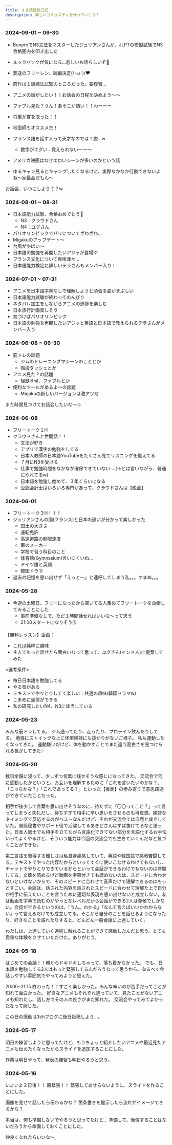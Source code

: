 ```yaml
---
title: すき読活動日記
description: 楽しいコミュニティを作っていこう！
---
```

### 2024-09-01 ~ 09-30
- BunproでN3文法をマスターしたジュリアンさんが、JLPTの模擬試験でN3合格圏内を叩き出した
- ルックバックが気になる...悲しいお話らしいぞ👀
- 葬送のフリーレン、続編決定(/･ω･)/❤
- 前作は１級魔法試験のところだった。要復習...
- アニメの話がしたい！！お話会の日程を決めよう〜〜

- ファブル見た？うん！あそこが熱い！！わーーー
- 将軍が賞を取った！！
- 地面師もオススメだ！
- フランス語を話す人って天才なのでは？説...w
	- 数字がエグい...覚えられない〜〜〜
- アメリカ映画はなぜエロいシーンが多いのかという話

- ゆるキャン見るとキャンプしたくなるけど、実際なかなか行動できないよね〜家最高だもん〜

お話会、いつにしよう？？w

### 2024-08-01 ~ 08-31
- 日本語能力試験、合格おめでとう🎉
	- N3：クラウドさん
	- N4：ユグさん
- パリオリンピックでパリについてざわざわ...
- Migakuのアップデート〜
- 台風がやばい〜
- 日本語の勉強を再開したいアジャが登場♡
- フランス文化について興味津々...
- 日本語能力検定に詳しいテラさんもメンバー入り！

### 2024-07-01 ~ 07-31
- アニメを日本語字幕なしで理解しようと頑張る姿がまぶしい
- 日本語能力試験が終わってのんびり
- ネタバレ加工をしながらアニメの進捗を楽しむ
- 日本旅行計画楽しそう
- 気づけばパリオリンピック
- 日本語の勉強を再開したいアジャと英語と日本語で教えられるテラさんがメンバー入り

### 2024-06-08 ~ 06-30
- 筋トレの話題
	- ジムのトレーニングマシーンのこととか
	- 階段ダッシュとか
- アニメ見た？の話題
	- 怪獣８号、ファブルとか
- 便利なツールがあるよ〜の話題
	- Migakuの新しいバージョンは激アツだ

また時間見つけてお話会したいな〜☺️

### 2024-06-08
- フリートーク１H
- クラウドさんと世間話！！
	- 文法が好き
	- アプリで漢字の勉強をしてる
	- 日本人教師の日本語YouTubeをたくさん見てリスニングを鍛えてる
	- ７月にN3を受ける
	- 仕事で勉強時間をなかなか確保できていない....(→とは言いながら、普通にやれてるw)
	- 日本語を勉強し始めて、３年くらいになる
	- 公認会計士はいろいろ専門があって、クラウドさんは【税金】
### 2024-06-01
- フリートーク３H！！！
- ジュリアンさんの国(フランス)と日本の違いが分かって楽しかった
	- 国土の大きさ
	- 運転免許
	- 高速道路の制限速度
	- 車のメーカー
	- 学校で習う科目のこと
	- 体育館(Gymnasium)言いにくいね...
	- ドイツ語と英語
	- 韓国ドラマ
- 過去の記憶を思い出せず「えっと〜」と連呼してしまう私。。。すまぬ。。。

### 2024-05-28
- 今週の土曜日、フリーになったから空いてる人集めてフリートークを企画してみることにした
	- 事前準備なしで、ただ１時間話せればいいな〜って思う
	- 21:00スタートになりそう🗓️

【無料レッスン】企画：
- これは純粋に趣味
- ４人でもっと話せたら面白いなって思って、ユグさん(インド人)に提案してみた

<選考条件>
- 毎日日本語を勉強してる
- やる気がある
- テキストでやりとりしてて楽しい：共通の趣味(韓国ドラマw)
- こまめに返信ができる
- 私の研究したいN4、N3に該当している


### 2024-05-23
みんな筋トレしてる。
ジム通ってたり、走ったり、プロテイン飲んだりしてる。
勉強にストイックな上に体型維持にも抜かりがないご様子。
私も運動したくなってきた。
運動嫌いだけど、体を動かすことでまた違う面白さを見つけられる気がしてきた💡

### 2024-05-20
数日余韻に浸って、少しずつ言葉に残せそうな感じになってきた。
交流会で何に感動したかというと、お互いを理解するために「これを言いたいのかな？」「こっちかな？」「これであってる？」といった【推測】の歩み寄りで意思疎通ができていたことだった。

相手が後少しで言葉を思い出せそうなのに、待たずに「〇〇ってこと？」って言ってしまうと失礼だし、待ちすぎて相手に辛い思いをさせるのも可哀想。絶妙なタイミングで反応するのがベストなんだけど、それが交流会では自然と成立していた。普段秘書やサポート役で活躍してるあきとさんはずば抜けてるなと思った。日本人同士でも相手を立てながら言語化できてない部分を言語化するお手伝いってよくやるけど、そういう能力は今回の交流会でも生きていくんだなと気づくことができた。

第二言語を習得する難しさは私自身痛感していて、英語や韓国語で悪戦苦闘してる。テキストでやった内容だからといってすぐに使いこなせるわけでもないし、チャットでやりとりできているからといって会話ができるわけでもないのは体験してる。文章を読めるけど動画を字幕付きでも読めないのは、スピードに合わせないといけないからで、そのスピードに合わせて音声だけで理解できるのはもっとすごい。会話は、話された内容を話されたスピードに合わせて理解た上で自分が相手に伝えたいことを言うために適切な表現を思い出せないと成立しない。私は動画を字幕で読むのがやっとなレベルだから会話ができる2人は尊敬でしかない。会話ができるというのは、「うん。わかる」「なんて言えばいいかわからない」って言えるだけでも成立してる。そこから自分のことを話せるようになったり、好きなことを語れたりすると、どんどん一般会話に上達していく。

わたしは、上達していく過程に触れることができて感動したんだと思う。とても貴重な体験をさせていただけた。ありがとう。

### 2024-05-18
はじめての会話！！朝からドキドキしちゃって、落ち着かなかった。
でも、日本語を勉強してる2人はもっと緊張してるんだろうなって思うから、なるべく会話しやすい雰囲気でやってみようと思えた。

20:00~21:15
終わった！！すごく楽しかった。みんな辛いのが苦手だってことが知れて面白かった。
好きなアニメもそれぞれ違っていて、見たことがないアニメも知れたし、話し方でその人の良さがまた知れた。
交流会やってみてよかったなって感じた。

この日の感動は3chブログに後日投稿しよう...。
### 2024-05-17
明日の練習しようと思ってたけど、もうちょっと紹介したいアニメや最近見たアニメも伝えたくなったからスライドを追加することにした。

作業は明日やって、発表の練習も明日やろうと思う。

### 2024-05-16
いよいよ２日後！！
超緊張！！
緊張してあせらないように、スライドを作ることにした。

画像を見せて話したら伝わるかな？
箇条書きを提示したら流れがイメージできるかな？

本当は、何も準備しないでやろうと思ってたけど...
準備して、後悔することはないだろうから準備しておくことにした。

仲良くなれたらいいな〜。